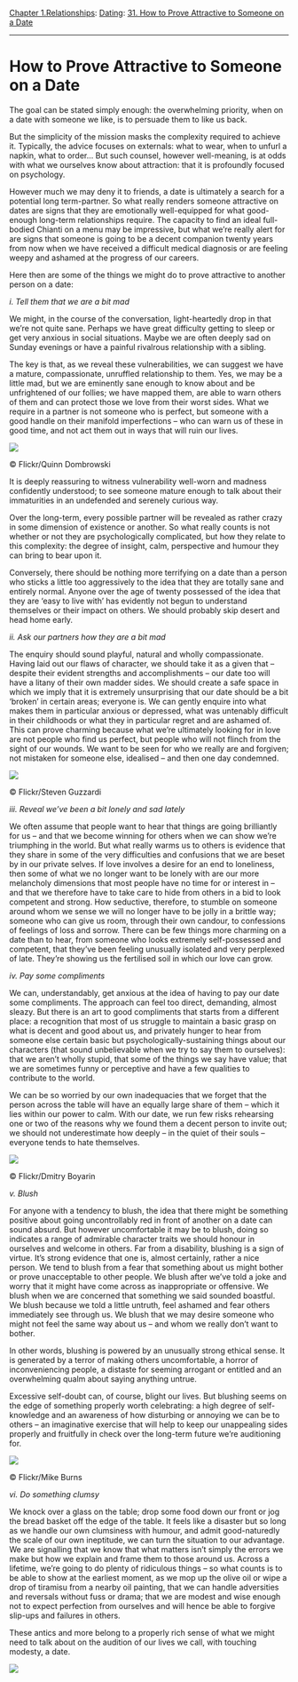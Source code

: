 [Chapter 1.Relationships](https://www.theschooloflife.com/thebookoflife/category/relationships/): [Dating](https://www.theschooloflife.com/thebookoflife/category/relationships/dating/): [31. How to Prove Attractive to Someone on a Date](https://www.theschooloflife.com/thebookoflife/how-to-prove-attractive-to-someone-on-a-date/)

* * *

# How to Prove Attractive to Someone on a Date

The goal can be stated simply enough: the overwhelming priority, when on a date with someone we like, is to persuade them to like us back.

But the simplicity of the mission masks the complexity required to achieve it. Typically, the advice focuses on externals: what to wear, when to unfurl a napkin, what to order… But such counsel, however well-meaning, is at odds with what we ourselves know about attraction: that it is profoundly focused on psychology.

However much we may deny it to friends, a date is ultimately a search for a potential long term-partner. So what really renders someone attractive on dates are signs that they are emotionally well-equipped for what good-enough long-term relationships require. The capacity to find an ideal full-bodied Chianti on a menu may be impressive, but what we’re really alert for are signs that someone is going to be a decent companion twenty years from now when we have received a difficult medical diagnosis or are feeling weepy and ashamed at the progress of our careers.

Here then are some of the things we might do to prove attractive to another person on a date:

_i. Tell them that we are a bit mad_

We might, in the course of the conversation, light-heartedly drop in that we’re not quite sane. Perhaps we have great difficulty getting to sleep or get very anxious in social situations. Maybe we are often deeply sad on Sunday evenings or have a painful rivalrous relationship with a sibling.

The key is that, as we reveal these vulnerabilities, we can suggest we have a mature, compassionate, unruffled relationship to them. Yes, we may be a little mad, but we are eminently sane enough to know about and be unfrightened of our follies; we have mapped them, are able to warn others of them and can protect those we love from their worst sides. What we require in a partner is not someone who is perfect, but someone with a good handle on their manifold imperfections – who can warn us of these in good time, and not act them out in ways that will ruin our lives.

 ![](https://www.theschooloflife.com/thebookoflife/wp-content/uploads/2018/07/4919680808_a97d9cc2eb_z.jpg)

© Flickr/Quinn Dombrowski

It is deeply reassuring to witness vulnerability well-worn and madness confidently understood; to see someone mature enough to talk about their immaturities in an undefended and serenely curious way.

Over the long-term, every possible partner will be revealed as rather crazy in some dimension of existence or another. So what really counts is not whether or not they are psychologically complicated, but how they relate to this complexity: the degree of insight, calm, perspective and humour they can bring to bear upon it.

Conversely, there should be nothing more terrifying on a date than a person who sticks a little too aggressively to the idea that they are totally sane and entirely normal. Anyone over the age of twenty possessed of the idea that they are ‘easy to live with’ has evidently not begun to understand themselves or their impact on others. We should probably skip desert and head home early.

_ii. Ask our partners how they are a bit mad_

The enquiry should sound playful, natural and wholly compassionate. Having laid out our flaws of character, we should take it as a given that – despite their evident strengths and accomplishments – our date too will have a litany of their own madder sides. We should create a safe space in which we imply that it is extremely unsurprising that our date should be a bit ‘broken’ in certain areas; everyone is. We can gently enquire into what makes them in particular anxious or depressed, what was untenably difficult in their childhoods or what they in particular regret and are ashamed of. This can prove charming because what we’re ultimately looking for in love are not people who find us perfect, but people who will not flinch from the sight of our wounds. We want to be seen for who we really are and forgiven; not mistaken for someone else, idealised – and then one day condemned.

 ![](https://www.theschooloflife.com/thebookoflife/wp-content/uploads/2018/07/8011949526_48b7bb991f_z.jpg)

© Flickr/Steven Guzzardi

_iii. Reveal we’ve been a bit lonely and sad lately_

We often assume that people want to hear that things are going brilliantly for us – and that we become winning for others when we can show we’re triumphing in the world. But what really warms us to others is evidence that they share in some of the very difficulties and confusions that we are beset by in our private selves. If love involves a desire for an end to loneliness, then some of what we no longer want to be lonely with are our more melancholy dimensions that most people have no time for or interest in – and that we therefore have to take care to hide from others in a bid to look competent and strong. How seductive, therefore, to stumble on someone around whom we sense we will no longer have to be jolly in a brittle way; someone who can give us room, through their own candour, to confessions of feelings of loss and sorrow. There can be few things more charming on a date than to hear, from someone who looks extremely self-possessed and competent, that they’ve been feeling unusually isolated and very perplexed of late. They’re showing us the fertilised soil in which our love can grow.

_iv. Pay some compliments_

We can, understandably, get anxious at the idea of having to pay our date some compliments. The approach can feel too direct, demanding, almost sleazy. But there is an art to good compliments that starts from a different place: a recognition that most of us struggle to maintain a basic grasp on what is decent and good about us, and privately hunger to hear from someone else certain basic but psychologically-sustaining things about our characters (that sound unbelievable when we try to say them to ourselves): that we aren’t wholly stupid, that some of the things we say have value; that we are sometimes funny or perceptive and have a few qualities to contribute to the world.

We can be so worried by our own inadequacies that we forget that the person across the table will have an equally large share of them – which it lies within our power to calm. With our date, we run few risks rehearsing one or two of the reasons why we found them a decent person to invite out; we should not underestimate how deeply – in the quiet of their souls – everyone tends to hate themselves.

 ![](https://www.theschooloflife.com/thebookoflife/wp-content/uploads/2018/07/6123220884_cd5b838607_z.jpg)

© Flickr/Dmitry Boyarin

_v. Blush_

For anyone with a tendency to blush, the idea that there might be something positive about going uncontrollably red in front of another on a date can sound absurd. But however uncomfortable it may be to blush, doing so indicates a range of admirable character traits we should honour in ourselves and welcome in others. Far from a disability, blushing is a sign of virtue. It’s strong evidence that one is, almost certainly, rather a nice person. We tend to blush from a fear that something about us might bother or prove unacceptable to other people. We blush after we’ve told a joke and worry that it might have come across as inappropriate or offensive. We blush when we are concerned that something we said sounded boastful. We blush because we told a little untruth, feel ashamed and fear others immediately see through us. We blush that we may desire someone who might not feel the same way about us – and whom we really don’t want to bother.

In other words, blushing is powered by an unusually strong ethical sense. It is generated by a terror of making others uncomfortable, a horror of inconveniencing people, a distaste for seeming arrogant or entitled and an overwhelming qualm about saying anything untrue.

Excessive self-doubt can, of course, blight our lives. But blushing seems on the edge of something properly worth celebrating: a high degree of self-knowledge and an awareness of how disturbing or annoying we can be to others – an imaginative exercise that will help to keep our unappealing sides properly and fruitfully in check over the long-term future we’re auditioning for.

 ![](https://www.theschooloflife.com/thebookoflife/wp-content/uploads/2018/07/9462395142_c0009b89ba_z.jpg)

© Flickr/Mike Burns

_vi. Do something clumsy_

We knock over a glass on the table; drop some food down our front or jog the bread basket off the edge of the table. It feels like a disaster but so long as we handle our own clumsiness with humour, and admit good-naturedly the scale of our own ineptitude, we can turn the situation to our advantage. We are signalling that we know that what matters isn’t simply the errors we make but how we explain and frame them to those around us. Across a lifetime, we’re going to do plenty of ridiculous things – so what counts is to be able to show at the earliest moment, as we mop up the olive oil or wipe a drop of tiramisu from a nearby oil painting, that we can handle adversities and reversals without fuss or drama; that we are modest and wise enough not to expect perfection from ourselves and will hence be able to forgive slip-ups and failures in others.

These antics and more belong to a properly rich sense of what we might need to talk about on the audition of our lives we call, with touching modesty, a date.

[![](https://img.youtube.com/vi/JJPIqEu73Ak/0.jpg)](https://www.youtube.com/embed/JJPIqEu73Ak '')
